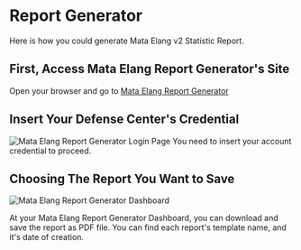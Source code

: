 # Report Generator

Here is how you could generate Mata Elang v2 Statistic Report.

## First, Access Mata Elang Report Generator's Site
Open your browser and go to [Mata Elang Report Generator](https://report.mataelang.net/dashboard)

## Insert Your Defense Center's Credential
![Mata Elang Report Generator Login Page](uploads/f2b14d8688ccc4b8b6e8e193b7159b6d/rg-login-page.png)
You need to insert your account credential to proceed.

## Choosing The Report You Want to Save
![Mata Elang Report Generator Dashboard](uploads/1bbfdf784c04c664047c29092272040e/rg-dashboard.png)

At your Mata Elang Report Generator Dashboard, you can download and save the report as PDF file. You can find each report's template name, and it's date of creation.